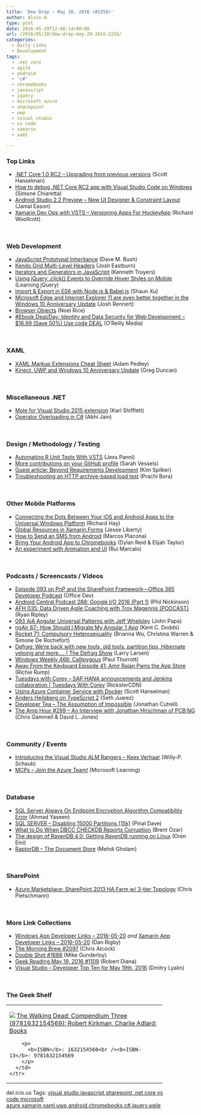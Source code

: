 ```yaml
---
title: 'Dew Drop – May 20, 2016 (#2256)'
author: Alvin A.
type: post
date: 2016-05-20T12:00:14+00:00
url: /2016/05/20/dew-drop-may-20-2016-2256/
categories:
  - Daily Links
  - Development
tags:
  - .net core
  - agile
  - android
  - 'c#'
  - chromebooks
  - javascript
  - jquery
  - microsoft azure
  - sharepoint
  - uwp
  - visual studio
  - vs code
  - xamarin
  - xaml

---
```

### <a name="top"></a>Top Links

  * <a href="http://feeds.hanselman.com/~/154919056/0/scotthanselman~NET-Core-RC-Upgrading-from-previous-versions.aspx" target="_blank">.NET Core 1.0 RC2 &#8211; Upgrading from previous versions</a> (Scott Hanselman)
  * <a href="http://feedproxy.google.com/~r/Codeclimber/~3/pqcnC_cU698/How-to-debug-NET-Core-RC2-app-with-Visual-Studio.aspx" target="_blank">How to debug .NET Core RC2 app with Visual Studio Code on Windows</a> (Simone Chiaretta)
  * <a href="http://feedproxy.google.com/~r/blogspot/hsDu/~3/-bUrLXG3Rz4/android-studio-22-preview-new-ui.html" target="_blank">Android Studio 2.2 Preview &#8211; New UI Designer & Constraint Layout</a> (Jamal Eason)
  * <a href="http://www.blogaboutxamarin.com/xamarin-dev-ops-with-vsts-versioning-apps-for-hockeyapp/" target="_blank">Xamarin Dev Ops with VSTS &#8211; Versioning Apps For HockeyApp</a> (Richard Woollcott)

&nbsp;

### <a name="web"></a>Web Development

  * <a href="http://blog.dmbcllc.com/javascript-prototypal-inheritance/" target="_blank">JavaScript Prototypal Inheritance</a> (Dave M. Bush)
  * <a href="https://blog.falafel.com/kendo-grid-multi-level-headers/" target="_blank">Kendo Grid Multi-Level Headers</a> (Josh Eastburn)
  * <a href="http://feedproxy.google.com/~r/KennethTruyers/~3/UDdkfv7zCyg/" target="_blank">Iterators and Generators in JavaScript</a> (Kenneth Truyers)
  * <a href="http://feedproxy.google.com/~r/LearningJquery/~3/AVQI5pSDBMM/using-jquery-click-events-to-override-hover-styles-on-mobile" target="_blank">Using jQuery .click() Events to Override Hover Styles on Mobile</a> (Learning jQuery)
  * <a href="http://feedproxy.google.com/~r/geekswithblogs/~3/ltr_Meauua0/import--export-in-es6-with-node.js--babel.js.aspx" target="_blank">Import & Export in ES6 with Node.js & Babel.js</a> (Shaun Xu)
  * <a href="http://blogs.windows.com/msedgedev/2016/05/19/edge14-ie11-better-together/?WT.mc_id=DX_MVP4025064" target="_blank">Microsoft Edge and Internet Explorer 11 are even better together in the Windows 10 Anniversary Update</a> (Josh Rennert)
  * <a href="https://blog.falafel.com/browser-objects/" target="_blank">Browser Objects</a> (Noel Rice)
  * <a href="http://feedproxy.google.com/~r/oreilly/news/~3/5ELMdvTGNls/0636920044376.do" target="_blank">#Ebook Deal/Day: Identity and Data Security for Web Development &#8211; $16.99 (Save 50%) Use code DEAL</a> (O&#8217;Reilly Media)

&nbsp;

### <a name="silverlight"></a>XAML

  * <a href="https://xamarinhelp.com/xaml-markup-extension-cheatsheet/" target="_blank">XAML Markup Extensions Cheat Sheet</a> (Adam Pedley)
  * <a href="https://channel9.msdn.com/coding4fun/kinect/Kinect-UWP-and-Windows-10-Anniversary-Update?WT.mc_id=DX_MVP4025064" target="_blank">Kinect, UWP and Windows 10 Anniversary Update</a> (Greg Duncan)

&nbsp;

### <a name="dotnet"></a>Miscellaneous .NET

  * <a href="https://visualstudiogallery.msdn.microsoft.com/1d05cb44-8686-496b-9af3-4ed3deed3596" target="_blank">Mole for Visual Studio 2015 extension</a> (Karl Shifflett)
  * <a href="http://www.abhijainsblog.com/2016/05/operator-overloading-in-csharp.html" target="_blank">Operator Overloading in C#</a> (Abhi Jain)

&nbsp;

### <a name="design"></a>Design / Methodology / Testing

  * <a href="https://blogs.endjin.com/2016/05/automating-r-unit-tests-with-vsts/" target="_blank">Automating R Unit Tests With VSTS</a> (Jess Panni)
  * <a href="https://github.com/blog/2173-more-contributions-on-your-profile" target="_blank">More contributions on your GitHub profile</a> (Sarah Vessels)
  * <a href="https://blogs.msdn.microsoft.com/microsoft_press/2016/05/19/guest-article-beyond-requirements-development/" target="_blank">Guest article: Beyond Requirements Development</a> (Kim Spilker)
  * <a href="https://blogs.msdn.microsoft.com/visualstudioalm/2016/05/20/troubleshooting-an-http-archive-based-load-test-2/" target="_blank">Troubleshooting an HTTP archive-based load test</a> (Prachi Bora)

&nbsp;

### <a name="mobile"></a>Other Mobile Platforms

  * <a href="http://devproconnections.com/windows-development/connecting-dots-between-your-ios-and-android-apps-universal-windows-platform" target="_blank">Connecting the Dots Between Your iOS and Android Apps to the Universal Windows Platform</a> (Richard Hay)
  * <a href="http://feedproxy.google.com/~r/JesseLiberty-SilverlightGeek/~3/W0BPbl56QZs/" target="_blank">Global Resources in Xamarin.Forms</a> (Jesse Liberty)
  * <a href="https://twilioinc.wpengine.com/2016/05/how-to-send-an-sms-from-android.html" target="_blank">How to Send an SMS from Android</a> (Marcos Placona)
  * <a href="http://feedproxy.google.com/~r/blogspot/hsDu/~3/jyN9-kw97HE/bring-your-android-app-to-chromebooks.html" target="_blank">Bring Your Android App to Chromebooks</a> (Dylan Reid & Elijah Taylor)
  * <a href="http://blog.scottlogic.com/2016/05/20/experiment-with-animation-and-ui.html" target="_blank">An experiment with Animation and UI</a> (Rui Marcalo)

&nbsp;

### <a name="podcasts"></a>Podcasts / Screencasts / Videos

  * <a href="http://blogs.office.com/2016/05/19/episode-093-on-pnp-and-the-sharepoint-framework-office-365-developer-podcast/" target="_blank">Episode 093 on PnP and the SharePoint Framework—Office 365 Developer Podcast</a> (Office Dev)
  * <a href="http://feedproxy.google.com/~r/androidcentral/~3/ZjkgGaGyIBA/android-central-podcast-288-google-io-2016-part-1" target="_blank">Android Central Podcast 288: Google I/O 2016 (Part 1)</a> (Phil Nickinson)
  * <a href="http://ryanripley.com/data-driven-agile-coaching-with-troy-magennis/" target="_blank">AFH 035: Data Driven Agile Coaching with Troy Magennis [PODCAST]</a> (Ryan Ripley)
  * <a href="https://devchat.tv/adv-in-angular/093-aia-angular-universal-patterns-with-jeff-whelpley" target="_blank">093 AiA Angular Universal Patterns with Jeff Whelpley</a> (John Papa)
  * <a href="http://audio.angularair.com/e/ngair-67-how-should-i-migrate-my-angular-1-app/" target="_blank">ngAir 67- How Should I Migrate My Angular 1 App</a> (Kent C. Dodds)
  * <a href="http://relay.fm/rocket/71" target="_blank">Rocket 71: Compulsory Heterosexuality</a> (Brianna Wu, Christina Warren & Simone De Rochefort)
  * <a href="https://channel9.msdn.com/Shows/The-Defrag-Show/Defrag-Were-back-with-new-tools-old-tools-partition-tips-Hibernate-vetoing-and-more?WT.mc_id=DX_MVP4025064" target="_blank">Defrag: We&#8217;re back with new tools, old tools, partition tips, Hibernate vetoing and more&#8230;. | The Defrag Show</a> (Larry Larsen)
  * <a href="https://www.thurrott.com/podcasts/67280/windows-weekly-466-callipygous" target="_blank">Windows Weekly 466: Callipygous</a> (Paul Thurrott)
  * <a href="http://awayfromthekeyboard.com/2016/05/19/episode-41-amir-rajan-pwns-the-app-store/" target="_blank">Away From the Keyboard Episode 41: Amir Rajan Pwns the App Store</a> (Richie Rump)
  * <a href="https://channel9.msdn.com/Shows/Tuesdays-With-Corey/Tuesdays-with-Corey-SAP-HANA-announcements-and-Jenkins-collaboration?WT.mc_id=DX_MVP4025064" target="_blank">Tuesdays with Corey &#8211; SAP HANA announcements and Jenkins collaboration | Tuesdays With Corey</a> (RicksterCDN)
  * <a href="https://channel9.msdn.com/Shows/Azure-Friday/Using-Azure-Container-Service-with-Docker?WT.mc_id=DX_MVP4025064" target="_blank">Using Azure Container Service with Docker</a> (Scott Hanselman)
  * <a href="https://channel9.msdn.com/Blogs/Seth-Juarez/Anders-Hejlsberg-on-TypeScript-2?WT.mc_id=DX_MVP4025064" target="_blank">Anders Hejlsberg on TypeScript 2</a> (Seth Juarez)
  * <a href="http://feedproxy.google.com/~r/DeveloperTea/~3/TieRQeYS0d4/37959-the-assumption-of-impossible" target="_blank">Developer Tea &#8211; The Assumption of Impossible</a> (Jonathan Cutrell)
  * <a href="http://feedproxy.google.com/~r/TheAmpHour/~3/xzLd9uKZPMw/" target="_blank">The Amp Hour #299 – An Interview with Jonathan Hirschman of PCB:NG</a> (Chris Gammell & David L. Jones)

&nbsp;

### <a name="events"></a>Community / Events

  * <a href="https://blogs.msdn.microsoft.com/visualstudioalmrangers/2016/05/20/introducing-the-visual-studio-alm-rangers-kees-verhaar/" target="_blank">Introducing the Visual Studio ALM Rangers – Kees Verhaar</a> (Willy-P. Schaub)
  * <a href="https://borntolearn.mslearn.net/b/weblog/archive/2016/05/19/mcps-and-the-azure-team-great-opportunity" target="_blank">MCPs &#8211; Join the Azure Team!</a> (Microsoft Learning)

&nbsp;

### <a name="sql"></a>Database

  * <a href="http://feedproxy.google.com/~r/MSSQLTips-LatestSqlServerTips/~3/Nnuy5knxpbA/tip.asp" target="_blank">SQL Server Always On Endpoint Encryption Algorithm Compatibility Error</a> (Ahmad Yaseen)
  * <a href="http://blog.sqlauthority.com/2016/05/20/sql-server-disabling-15000-15k-partitions/" target="_blank">SQL SERVER – Disabling 15000 Partitions (15k)</a> (Pinal Dave)
  * <a href="http://feedproxy.google.com/~r/BrentOzar-SqlServerDba/~3/R5Odx4kCbYk/" target="_blank">What to Do When DBCC CHECKDB Reports Corruption</a> (Brent Ozar)
  * <a href="http://feedproxy.google.com/~r/AyendeRahien/~3/4oi8dsgFvxE/the-design-of-ravendb-4-0-getting-ravendb-running-on-linux" target="_blank">The design of RavenDB 4.0: Getting RavenDB running on Linux</a> (Oren Eini)
  * <a href="http://www.codeproject.com/Articles/375413/RaptorDB-The-Document-Store" target="_blank">RaptorDB &#8211; The Document Store</a> (Mehdi Gholam)

&nbsp;

### <a name="sp"></a>SharePoint

  * <a href="https://buildazure.com/2016/05/20/azure-marketplace-sharepoint-2013-ha-farm-3tier-topology/" target="_blank">Azure Marketplace: SharePoint 2013 HA Farm w/ 3-tier Topology</a> (Chris Pietschmann)

&nbsp;

### <a name="links"></a>More Link Collections

  * <a href="http://windowsappdev.com/2016/05/windows-app-developer-links-2016-05-20/" target="_blank">Windows App Developer Links &#8211; 2016-05-20</a> _and_ <a href="http://allaboutxamarin.com/2016/05/xamarin-app-developer-links-2016-05-20/" target="_blank">Xamarin App Developer Links &#8211; 2016-05-20</a> (Dan Rigby)
  * <a href="http://feedproxy.google.com/~r/ReflectivePerspective/~3/ty26uXgWJSM/" target="_blank">The Morning Brew #2097</a> (Chris Alcock)
  * <a href="http://afreshcup.com/home/2016/5/20/double-shot-1688.html" target="_blank">Double Shot #1688</a> (Mike Gunderloy)
  * <a href="http://feeds.regulargeek.com/~r/RegularGeek/~3/t5iMcAUgkbI/" target="_blank">Geek Reading May 19, 2016 #1109</a> (Robert Diana)
  * <a href="http://www.lyalin.com/2016/05/19/visual-studio-developer-top-ten-for-may-19th-2016/" target="_blank">Visual Studio – Developer Top Ten for May 19th, 2016</a> (Dmitry Lyalin)

&nbsp;

### <a name="shelf"></a>The Geek Shelf

<div id="scid:7dc1bd33-94bd-46fd-a20b-0131235bcd47:671b9143-9cce-48a2-9d3c-bce60809213f" class="wlWriterEditableSmartContent" style="float: none; padding-bottom: 0px; padding-top: 0px; padding-left: 0px; margin: 0px; display: inline; padding-right: 0px">
  <table cellspacing="0" cellpadding="2" width="400" border="0" unselectable="on">
    <tr>
      <td valign="top" width="400">
        <p>
          <a title="The Walking Dead: Compendium Three (9781632154569): Robert Kirkman, Charlie Adlard: Books" href="http://www.amazon.com/exec/obidos/ASIN/1632154560/amavin-20"><img data-recalc-dims="1" decoding="async" src="https://i0.wp.com/images.amazon.com/images/P/1632154560.01.MZZZZZZZ.jpg?w=660" border="0" align="left" style="float:left" />The Walking Dead: Compendium Three (9781632154569): Robert Kirkman, Charlie Adlard: Books</a>
        </p>
        
        <p>
          <b>ISBN</b>: 1632154560<br /><b>ISBN-13</b>: 9781632154569
        </p>
      </td>
    </tr>
  </table>
</div>

<div id="scid:0767317B-992E-4b12-91E0-4F059A8CECA8:01b370a2-80a9-44ce-981c-55b921f5fad9" class="wlWriterEditableSmartContent" style="float: none; padding-bottom: 0px; padding-top: 0px; padding-left: 0px; margin: 0px; display: inline; padding-right: 0px">
  del.icio.us Tags: <a href="http://del.icio.us/popular/visual+studio" rel="tag">visual studio</a>,<a href="http://del.icio.us/popular/javascript" rel="tag">javascript</a>,<a href="http://del.icio.us/popular/sharepoint" rel="tag">sharepoint</a>,<a href="http://del.icio.us/popular/.net+core" rel="tag">.net core</a>,<a href="http://del.icio.us/popular/vs+code" rel="tag">vs code</a>,<a href="http://del.icio.us/popular/microsoft+azure" rel="tag">microsoft azure</a>,<a href="http://del.icio.us/popular/xamarin" rel="tag">xamarin</a>,<a href="http://del.icio.us/popular/xaml" rel="tag">xaml</a>,<a href="http://del.icio.us/popular/uwp" rel="tag">uwp</a>,<a href="http://del.icio.us/popular/android" rel="tag">android</a>,<a href="http://del.icio.us/popular/chromebooks" rel="tag">chromebooks</a>,<a href="http://del.icio.us/popular/c%23" rel="tag">c#</a>,<a href="http://del.icio.us/popular/jquery" rel="tag">jquery</a>,<a href="http://del.icio.us/popular/agile" rel="tag">agile</a>
</div>
